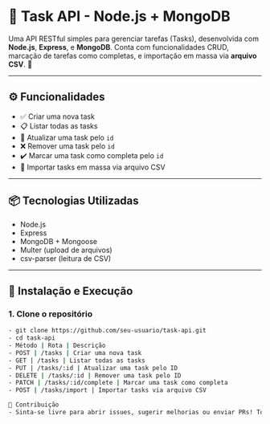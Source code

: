 # 📝 Task API - Node.js + MongoDB

Uma API RESTful simples para gerenciar tarefas (Tasks), desenvolvida com **Node.js**, **Express**, e **MongoDB**. Conta com funcionalidades CRUD, marcação de tarefas como completas, e importação em massa via **arquivo CSV**. 🚀

---

## ⚙️ Funcionalidades

- ✅ Criar uma nova task
- 📋 Listar todas as tasks
- 🔄 Atualizar uma task pelo `id`
- ❌ Remover uma task pelo `id`
- ✔️ Marcar uma task como completa pelo `id`
- 📁 Importar tasks em massa via arquivo CSV

---

## 📦 Tecnologias Utilizadas

- Node.js
- Express
- MongoDB + Mongoose
- Multer (upload de arquivos)
- csv-parser (leitura de CSV)

---

## 🚀 Instalação e Execução

### 1. Clone o repositório

```bash
- git clone https://github.com/seu-usuario/task-api.git
- cd task-api
- Método | Rota | Descrição
- POST | /tasks | Criar uma nova task
- GET | /tasks | Listar todas as tasks
- PUT | /tasks/:id | Atualizar uma task pelo ID
- DELETE | /tasks/:id | Remover uma task pelo ID
- PATCH | /tasks/:id/complete | Marcar uma task como completa
- POST | /tasks/import | Importar tasks via arquivo CSV

🤝 Contribuição
- Sinta-se livre para abrir issues, sugerir melhorias ou enviar PRs! Toda ajuda é bem-vinda. 😊
